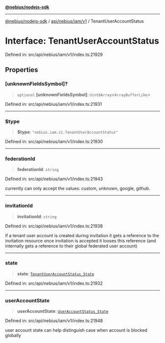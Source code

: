 [**@nebius/nodejs-sdk**](../../../../../README.md)

---

[@nebius/nodejs-sdk](../../../../../README.md) / [api/nebius/iam/v1](../README.md) / TenantUserAccountStatus

# Interface: TenantUserAccountStatus

Defined in: src/api/nebius/iam/v1/index.ts:21929

## Properties

### \[unknownFieldsSymbol\]?

> `optional` **\[unknownFieldsSymbol\]**: `Uint8Array`\<`ArrayBufferLike`\>

Defined in: src/api/nebius/iam/v1/index.ts:21931

---

### $type

> **$type**: `"nebius.iam.v1.TenantUserAccountStatus"`

Defined in: src/api/nebius/iam/v1/index.ts:21930

---

### federationId

> **federationId**: `string`

Defined in: src/api/nebius/iam/v1/index.ts:21943

currently can only accept the values: custom, unknown, google, github.

---

### invitationId

> **invitationId**: `string`

Defined in: src/api/nebius/iam/v1/index.ts:21938

if a tenant user account is created during invitation it gets a reference to the invitation resource
once invitation is accepted it looses this reference (and internally gets a reference to their global federated user account)

---

### state

> **state**: [`TenantUserAccountStatus_State`](../type-aliases/TenantUserAccountStatus_State.md)

Defined in: src/api/nebius/iam/v1/index.ts:21932

---

### userAccountState

> **userAccountState**: [`UserAccountStatus_State`](../type-aliases/UserAccountStatus_State.md)

Defined in: src/api/nebius/iam/v1/index.ts:21948

user account state can help distinguish case when account is blocked globally

